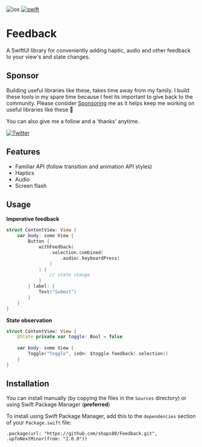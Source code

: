 ![ios](https://img.shields.io/badge/iOS-0C62C7)
[![swift](https://img.shields.io/endpoint?url=https%3A%2F%2Fswiftpackageindex.com%2Fapi%2Fpackages%2Fshaps80%2FFeedback%2Fbadge%3Ftype%3Dswift-versions)](https://swiftpackageindex.com/shaps80/Feedback)

# Feedback

A SwiftUI library for conveniently adding haptic, audio and other feedback to your view's and state changes.

## Sponsor

Building useful libraries like these, takes time away from my family. I build these tools in my spare time because I feel its important to give back to the community. Please consider [Sponsoring](https://github.com/sponsors/shaps80) me as it helps keep me working on useful libraries like these 😬

You can also give me a follow and a 'thanks' anytime.

[![Twitter](https://img.shields.io/badge/Twitter-@shaps-4AC71B)](http://twitter.com/shaps)

## Features

- Familiar API (follow transition and animation API styles)
- Haptics
- Audio
- Screen flash

## Usage

**Imperative feedback**

```swift
struct ContentView: View {
    var body: some View {
        Button {
            withFeedback(
                .selection.combined(
                    .audio(.keyboardPress)
                )
            ) {
                // state change
            }
        } label: {
            Text("Submit")
        }
    }
}
```

**State observation**

```swift
struct ContentView: View {
    @State private var toggle: Bool = false
    
    var body: some View {
        Toggle("Toggle", isOn: $toggle.feedback(.selection))
    }
}
```

## Installation

You can install manually (by copying the files in the `Sources` directory) or using Swift Package Manager (**preferred**)

To install using Swift Package Manager, add this to the `dependencies` section of your `Package.swift` file:

`.package(url: "https://github.com/shaps80/Feedback.git", .upToNextMinor(from: "1.0.0"))`
